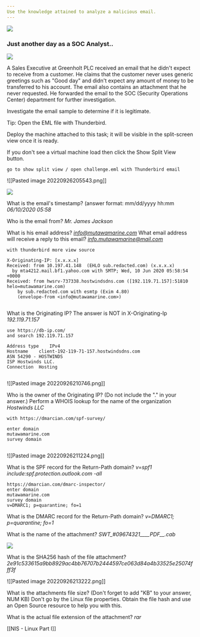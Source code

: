 ```yaml
---
Use the knowledge attained to analyze a malicious email. 
---
```


![](https://assets.tryhackme.com/additional/phishing1/phish-room-banner-final.png)

### Just another day as a SOC Analyst.. 

![](https://assets.tryhackme.com/additional/phishing5/main.png)

A Sales Executive at Greenholt PLC received an email that he didn't expect to receive from a customer. He claims that the customer never uses generic greetings such as "Good day" and didn't expect any amount of money to be transferred to his account. The email also contains an attachment that he never requested. He forwarded the email to the SOC (Security Operations Center) department for further investigation. 

Investigate the email sample to determine if it is legitimate. 

Tip: Open the EML file with Thunderbird. 

Deploy the machine attached to this task; it will be visible in the split-screen view once it is ready.

If you don't see a virtual machine load then click the Show Split View button.


```
go to show split view / open challenge.eml with Thunderbird email
```

![[Pasted image 20220926205543.png]]

![](https://www.cyb3rm3.com/web/image/832-e6b981a8/2022-01-01%2016_48_39-TryHackMe%20_%20Phishing%20Emails%205.png)

What is the email's timestamp? (answer format: mm/dd/yyyy hh:mm
*06/10/2020 05:58*

Who is the email from?
*Mr. James Jackson*

What is his email address?
*info@mutawamarine.com*
What email address will receive a reply to this email? 
*info.mutawamarine@mail.com*

```
with thunderbird more view source

X-Originating-IP: [x.x.x.x]
Received: from 10.197.41.148  (EHLO sub.redacted.com) (x.x.x.x)
  by mta4212.mail.bf1.yahoo.com with SMTP; Wed, 10 Jun 2020 05:58:54 +0000
Received: from hwsrv-737338.hostwindsdns.com ([192.119.71.157]:51810 helo=mutawamarine.com)
	by sub.redacted.com with esmtp (Exim 4.80)
	(envelope-from <info@mutawamarine.com>)


```
What is the Originating IP?
The answer is NOT in X-Originating-Ip
*192.119.71.157*

```
use https://db-ip.com/
and search 192.119.71.157

Address type	IPv4  
Hostname	client-192-119-71-157.hostwindsdns.com
ASN	54290 - HOSTWINDS
ISP	Hostwinds LLC.
Connection	Hosting


```
![[Pasted image 20220926210746.png]]

Who is the owner of the Originating IP? (Do not include the "." in your answer.)
 Perform a WHOIS lookup for the name of the organization
*Hostwinds LLC*

```
with https://dmarcian.com/spf-survey/

enter domain
mutawamarine.com
survey domain


```
![[Pasted image 20220926211224.png]]

What is the SPF record for the Return-Path domain?
*v=spf1 include:spf.protection.outlook.com -all*

```
https://dmarcian.com/dmarc-inspector/
enter domain
mutawamarine.com
survey domain
v=DMARC1; p=quarantine; fo=1
```


What is the DMARC record for the Return-Path domain?
*v=DMARC1; p=quarantine; fo=1*

What is the name of the attachment?
*SWT_#09674321____PDF__.cab*

![](https://www.cyb3rm3.com/web/image/838-287e9c2c/2022-01-01%2017_28_13-TryHackMe%20_%20Phishing%20Emails%205.png)

What is the SHA256 hash of the file attachment?
*2e91c533615a9bb8929ac4bb76707b2444597ce063d84a4b33525e25074fff3f*

![[Pasted image 20220926213222.png]]

What is the attachments file size? (Don't forget to add "KB" to your answer, NUM KB)
Don't go by the Linux file properties. Obtain the file hash and use an Open Source resource to help you with this.



What is the actual file extension of the attachment?
*rar*




[[NIS - Linux Part I]]